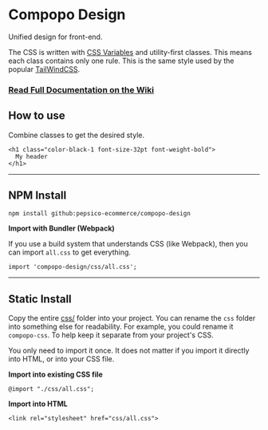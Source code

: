 # Compopo Design
Unified design for front-end.

The CSS is written with [CSS Variables](https://developer.mozilla.org/en-US/docs/Web/CSS/Using_CSS_custom_properties) and utility-first classes. This means each class contains only one rule. This is the same style used by the popular [TailWindCSS](https://tailwindcss.com).

### [Read Full Documentation on the Wiki](https://github.com/pepsico-ecommerce/compopo-design/wiki)

## How to use

Combine classes to get the desired style.

```
<h1 class="color-black-1 font-size-32pt font-weight-bold">
  My header
</h1>
```

---

## NPM Install
```
npm install github:pepsico-ecommerce/compopo-design
```

**Import with Bundler (Webpack)**

If you use a build system that understands CSS (like Webpack), then you can import `all.css` to get everything.

```
import 'compopo-design/css/all.css';
```

---

## Static Install

Copy the entire [css/](https://github.com/pepsico-ecommerce/compopo-design/tree/main/css) folder into your project. You can rename the `css` folder into something else for readability. For example, you could rename it `compopo-css`. To help keep it separate from your project's CSS.

You only need to import it once. It does not matter if you import it directly into HTML, or into your CSS file.


**Import into existing CSS file**

```
@import "./css/all.css";
```

**Import into HTML**
```
<link rel="stylesheet" href="css/all.css">
```
